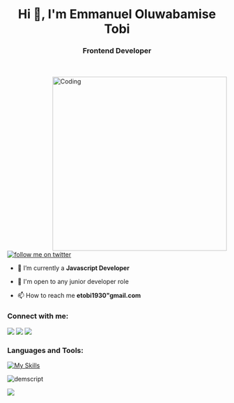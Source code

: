 

<h1 align="center">Hi 👋, I'm Emmanuel Oluwabamise Tobi</h1>
<h3 align="center">Frontend Developer</h3>
</br> 
</br>

<img align="right" alt="Coding" width="400" src="https://cdn.dribbble.com/users/1292677/screenshots/6139167/media/fcf7fd0c619bb87706533079240915f3.gif">

<p align="left"> <a href="https://twitter.com/thatRedPillGuy" target="blank"><img src="https://img.shields.io/twitter/follow/thatRedPillGuy?logo=twitter&style=for-the-badge" alt="follow me on twitter" /></a> </p>

<!-- - 🔭 I’m currently working on **Freelance Project** -->

- 🌱 I’m currently a **Javascript Developer**

- 💬 I'm open to any junior developer role

- 📫 How to reach me **etobi1930"gmail.com**



<h3 align="left">Connect with me:</h3>

[<img src="https://img.shields.io/badge/LinkedIn-%230077B5.svg?&style=for-the-badge&logo=linkedin&logoColor=white" />](https://www.linkedin.com/in/demilade-ogegbo-a423531b5/)
[<img src = "https://img.shields.io/badge/Twitter-%2320A1F1.svg?&style=for-the-badge&logo=twitter&logoColor=white">](https://twitter.com/thatRedPillGuy)
[<img src = "https://img.shields.io/badge/Instagram-%181717.svg?&style=for-the-badge&logo=instagram&logoColor=white&color=E4405F">](https://instagram.com/thatredpillguy1)



<h3 align="left">Languages and Tools:</h3>

[![My Skills](https://skills.thijs.gg/icons?i=js,react,html,tailwindcss,vite,git,css)](https://skills.thijs.gg)






<p><img align="center" src="https://github-readme-streak-stats.herokuapp.com/?user=demscript&&theme=tokyonight" alt="demscript" /></p>
<p><img src="https://github-readme-stats.vercel.app/api/top-langs?username=demscript&layout=compact&theme=tokyonight"/></p>


